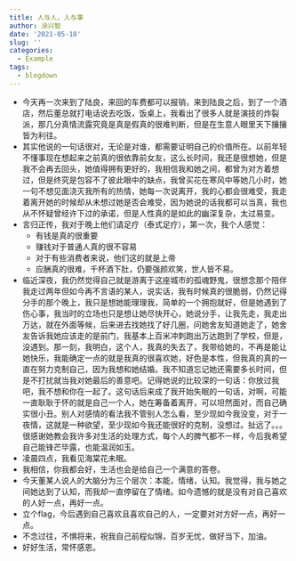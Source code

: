 ```yaml
---
title: 人与人，人与事
author: 涂兴智
date: '2021-05-18'
slug: ''
categories:
  - Example
tags:
  - blogdown
---
```

+ 今天再一次来到了陆良，来回的车费都可以报销，来到陆良之后，到了一个酒店，然后董总就打电话说去吃饭，饭桌上，我看出了很多人就是演技的炸裂派，那几分真情流露究竟是真是假真的很难判断，但是在生意人眼里天下攘攘皆为利往。
+ 其实他说的一句话很对，无论是对谁，都需要证明自己的价值所在。以前年轻不懂事现在想起来之前真的很依靠前女友，这么长时间，我还是很想她，但是我不会再去回头，她值得拥有更好的，我相信我和她之间，都曾为对方着想过，但是终究是包容不了彼此眼中的缺点，我曾买花在寒风中等她几小时，她一句不想见面浇灭我所有的热情，她每一次说离开，我的心都会很难受，我走着离开她的时候却从未想过她是否会难受，因为她说的话我都可以当真，我也从不怀疑曾经许下过的承诺，但是人性真的是如此的幽深复杂，太过易变。
+ 言归正传，我对于晚上他们请足疗（泰式足疗），第一次，我个人感觉：
  + 有钱是真的很重要
  + 赚钱对于普通人真的很不容易
  + 对于有些消费者来说，他们这的就是上帝
  + 应酬真的很难，千杯酒下肚，仍要强颜欢笑，世人皆不易。
+ 临近深夜，我仍然觉得自己就是游离于这座城市的孤魂野鬼，很想念那个陪伴我走过两年但如今再不言语的某人，说实话，我有时候真的很脆弱，仍然记得分手的那个晚上，我只是想她能理理我，简单的一个拥抱就好，但是她遇到了伤心事，我当时的立场也只是想让她尽快开心，她说分手，让我先走，我走出万达，就在外面等候，后来进去找她找了好几圈，问她舍友知道她走了，她舍友告诉我她应该走的是前门，我基本上百米冲刺跑出万达跑到了学校，但是，没遇到。那一刻，我明白，这个人，我真的失去了，我带给她的，不再是能让她快乐，我能确定一点的就是我真的很喜欢她，好色是本性，但我真的真的一直在努力克制自己，因为我想和她结婚。我不知道忘记她还需要多长时间，但是不打扰就当我对她最后的善意吧。记得她说的比较深的一句话：你放过我吧，我不想和你在一起了。这句话后来成了我开始失眠的一句话，对啊，可能一直耿耿于怀的就是自己一个人，她在筹备着离开，可以坦然面对，而自己确实很小丑。别人对感情的看法我不管别人怎么看，至少现如今我没变，对于一夜情，这就是一种欲望，至少现如今我还能很好的克制，没想过。扯远了。。。很感谢她教会我许多对生活的处理方式，每个人的脾气都不一样，今后我希望自己能锋芒毕露，也能温润如玉。
+ 凌晨四点，我看见海棠花未眠。
+ 我相信，你我都会好，生活也会是给自己一个满意的答卷。
+ 今天董某人说人的大脑分为三个层次：本能，情绪，认知。我觉得，我与她之间她达到了认知，而我却一直停留在了情绪。如今遗憾的就是没有对自己喜欢的人好一点，再好一点。
+ 立个flag，今后遇到自己喜欢且喜欢自己的人，一定要对对方好一点，再好一点。
+ 不念过往，不惧将来，祝我自己前程似锦，百岁无忧，做好当下，加油。
+ 好好生活，常怀感恩。